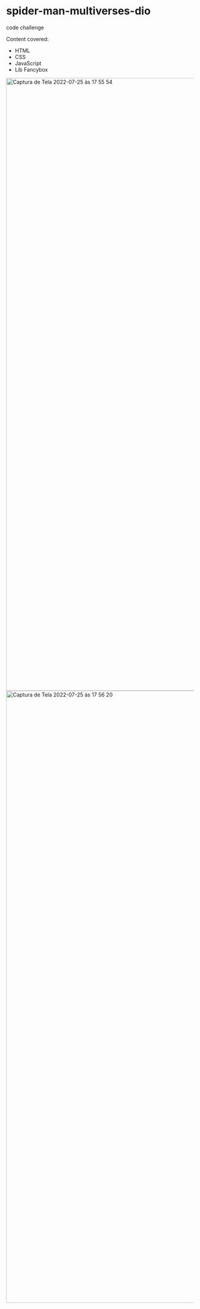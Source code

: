 # spider-man-multiverses-dio

code challenge

Content covered:
- HTML
- CSS
- JavaScript
- Lib Fancybox

<img width="1644" alt="Captura de Tela 2022-07-25 às 17 55 54" src="https://user-images.githubusercontent.com/75143575/180874753-fa960c2e-acf3-4353-911f-4ca0fe4d1e09.png">

<img width="1642" alt="Captura de Tela 2022-07-25 às 17 56 20" src="https://user-images.githubusercontent.com/75143575/180874788-d3283a83-247c-408d-8272-6cfa1f29674a.png">
